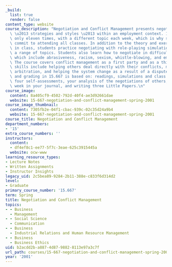 ```yaml
---
_build:
  list: true
  render: false
content_type: website
course_description: "Negotiation and Conflict Management presents negotiation theory\
  \ \u2013 strategies and styles \u2013 within an employment context. 15.667 meets\
  \ only eleven times, with a different topic each week, which is why students should\
  \ commit to attending all classes. In addition to the theory and exercises presented\
  \ in class, students practice negotiating with role-playing simulations that cover\
  \ a range of topics. Students also learn how to negotiate in difficult situations,\
  \ which include abrasiveness, racism, sexism, whistle-blowing, and emergencies.\
  \ The course covers conflict management as a first party and as a third party: third-party\
  \ skills include helping others deal directly with their conflicts, mediation, investigation,\
  \ arbitration, and helping the system change as a result of a dispute.\n\nLearning\
  \ and grading in 15.667 is based on: readings, simulations and class discussions,\
  \ four self-assessments, your analysis of the negotiations of others, writing each\
  \ week in your journal, and writing three Little Papers.\n"
course_image:
  content: 8a405cf9-4502-792d-40f4-ae3d92661dae
  website: 15-667-negotiation-and-conflict-management-spring-2001
course_image_thumbnail:
  content: 7305fb2e-04f1-cbac-939c-02c35d24a9b4
  website: 15-667-negotiation-and-conflict-management-spring-2001
course_title: Negotiation and Conflict Management
department_numbers:
- '15'
extra_course_numbers: ''
instructors:
  content:
  - df4ef8c1-ee77-5f7c-3eae-625c3915445a
  website: ocw-www
learning_resource_types:
- Lecture Notes
- Written Assignments
- Instructor Insights
legacy_uid: 2c5bea89-9284-2b11-388e-c833f6d314d2
level:
- Graduate
primary_course_number: '15.667'
term: Spring
title: Negotiation and Conflict Management
topics:
- - Business
  - Management
- - Social Science
  - Communication
- - Business
  - Industrial Relations and Human Resource Management
- - Business
  - Business Ethics
uid: b2acdd2b-a887-4d87-9882-8113e97a3c7f
url_path: courses/15-667-negotiation-and-conflict-management-spring-2001
year: '2001'
---
```

